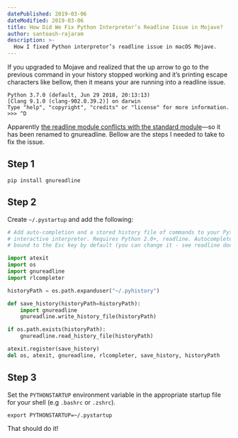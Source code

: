 ```yaml
---
datePublished: 2019-03-06
dateModified: 2019-03-06
title: How Did We Fix Python Interpretor’s Readline Issue in Mojave?
author: santoash-rajaram
description: >-
  How I fixed Python interpretor’s readline issue in macOS Mojave.
---
```


If you upgraded to Mojave and realized that the up arrow to go to the previous
command in your history stopped working and it’s printing escape characters like
bellow, then it means your are running into a readline issue.

```shell
Python 3.7.0 (default, Jun 29 2018, 20:13:13)
[Clang 9.1.0 (clang-902.0.39.2)] on darwin
Type "help", "copyright", "credits" or "license" for more information.
>>> ^D
```

Apparently
[the readline module conflicts with the standard module](https://pypi.org/project/readline/)—so
it has been renamed to gnureadline. Bellow are the steps I needed to take to fix
the issue.

## Step 1

```shell
pip install gnureadline
```

## Step 2

Create `~/.pystartup` and add the following:

```python
# Add auto-completion and a stored history file of commands to your Python
# interactive interpreter. Requires Python 2.0+, readline. Autocomplete is
# bound to the Esc key by default (you can change it - see readline docs).

import atexit
import os
import gnureadline
import rlcompleter

historyPath = os.path.expanduser("~/.pyhistory")

def save_history(historyPath=historyPath):
    import gnureadline
    gnureadline.write_history_file(historyPath)

if os.path.exists(historyPath):
    gnureadline.read_history_file(historyPath)

atexit.register(save_history)
del os, atexit, gnureadline, rlcompleter, save_history, historyPath
```

## Step 3

Set the `PYTHONSTARTUP` environment variable in the appropriate startup file for
your shell (e.g `.bashrc` or `.zshrc`).

```shell
export PYTHONSTARTUP=~/.pystartup
```

That should do it!
